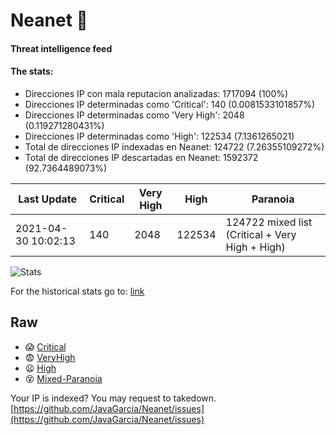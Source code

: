 # Neanet :hocho:
#### Threat intelligence feed
#### The stats:

- Direcciones IP con mala reputacion analizadas: 1717094 (100%)
- Direcciones IP determinadas como 'Critical':  140 (0.0081533101857%)
- Direcciones IP determinadas como 'Very High':  2048 (0.119271280431%)
- Direcciones IP determinadas como 'High':  122534 (7.1361265021)
- Total de direcciones IP indexadas en Neanet:  124722 (7.26355109272%)
- Total de direcciones IP descartadas en Neanet:  1592372 (92.7364489073%)

| Last Update | Critical | Very High | High | Paranoia |
| --- | --- | --- | --- | --- |
| 2021-04-30 10:02:13 | 140 | 2048 | 122534 | 124722 mixed list (Critical + Very High + High)|

![Stats](https://docs.google.com/spreadsheets/d/e/2PACX-1vSnaNMIXVabIpDJjufMlzH7poXnshF3mgd8Is1g9ytUEzVsP5my4Trn8f-xkoLLQ38xpL3HtmUexLo6/pubchart?oid=501124687&format=image)

For the historical stats go to: [link](/stats.csv)
## Raw
- :scream: [Critical](https://raw.githubusercontent.com/JavaGarcia/Neanet/master/blacklists/neanet_critical.txt)
- :fearful: [VeryHigh](https://raw.githubusercontent.com/JavaGarcia/Neanet/master/blacklists/neanet_veryHigh.txtt)
- :frowning: [High](https://raw.githubusercontent.com/JavaGarcia/Neanet/master/blacklists/neanet_high.txt)
- :dizzy_face: [Mixed-Paranoia](https://raw.githubusercontent.com/JavaGarcia/Neanet/master/blacklists/neanet_all.txt)


Your IP is indexed? You may request to takedown. [https://github.com/JavaGarcia/Neanet/issues](https://github.com/JavaGarcia/Neanet/issues)








































































































































































































































































































































































































































































































































































































































































































































































































































































































































































































































































































































































































































































































































































































































































































































































































































































































































































































































































































































































































































































































































































































































































































































































































































































































































































































































































































































































































































































































































































































































































































































































































































































































































































































































































































































































































































































































































































































































































































































































































































































































































































































































































































































































































































































































































































































































































































































































































































































































































































































































































































































































































































































































































































































































































































































































































































































































































































































































































































































































































































































































































































































